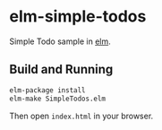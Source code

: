# elm-simple-todos

Simple Todo sample in [elm](http://elm-lang.org/).

## Build and Running

```bash
elm-package install
elm-make SimpleTodos.elm
```

Then open `index.html` in your browser.
